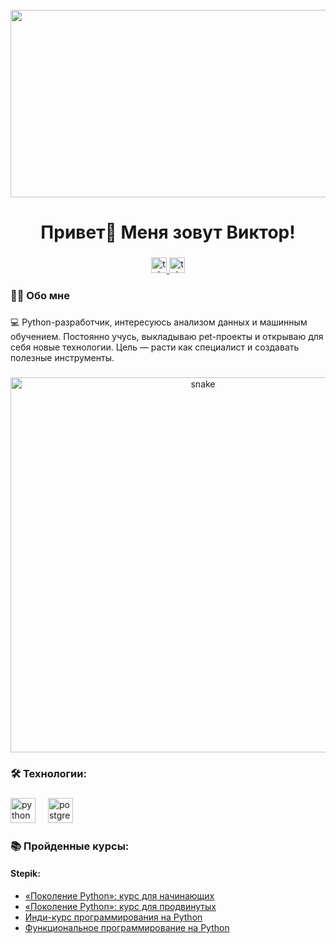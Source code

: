 <br clear="both">

<div align="center">
  <img height="300" width="600" src="https://user-images.githubusercontent.com/74038190/225813708-98b745f2-7d22-48cf-9150-083f1b00d6c9.gif"  />
</div>

###

<h1 align="center">Привет👋 Меня зовут Виктор!</h1>

###

<div align="center">
  <a href="https://m.vk.com/pelmen8328" target="_blank">
    <img src="https://img.freepik.com/premium-vector/vk-social-icon-vector_769779-432.jpg?semt=ais_hybrid" height="25" alt="telegram logo"  />
  </a>
  <a href="https://t.me/sturdq" target="_blank">
    <img src="https://camo.githubusercontent.com/c2f78ed4e6c65c4bee20af08221ac2fb4a113cd1763afec0104b898e867fdf97/68747470733a2f2f696d672e736869656c64732e696f2f7374617469632f76313f6d6573736167653d54656c656772616d266c6f676f3d74656c656772616d266c6162656c3d26636f6c6f723d324341354530266c6f676f436f6c6f723d7768697465266c6162656c436f6c6f723d267374796c653d666f722d7468652d6261646765" height="25" alt="telegram logo"  />
  </a>
</div>

###


<h3 align="left">👩‍💻  Обо мне</h3>

###

<p align="left">💻 Python-разработчик, интересуюсь анализом данных и машинным обучением. Постоянно учусь, выкладываю pet-проекты и открываю для себя новые технологии. Цель — расти как специалист и создавать полезные инструменты.<br></p>



###

<p align="center">
 <img width="600" src="https://raw.githubusercontent.com/FilimonovAlexey/FilimonovAlexey/c0664da66a69bd189501da4b354af6a2ba9f5223/assets/github-snake.svg" alt="snake"/>
</p>

###

<h3 align="left">🛠 Технологии:</h3>

###

<div align="left">
  <img src="https://skillicons.dev/icons?i=py" height="40" alt="python logo"  />
  <img width="12" />
  <img src="https://skillicons.dev/icons?i=postgres" height="40" alt="postgresql logo"  />
</div>

<h3 align="left">📚 Пройденные курсы:</h3>

#### Stepik:
- [«Поколение Python»: курс для начинающих](https://stepik.org/cert/2529728)
- [«Поколение Python»: курс для продвинутых](https://stepik.org/cert/2538853)
- [Инди-курс программирования на Python](https://stepik.org/cert/2541476)
- [Функциональное программирование на Python](https://stepik.org/cert/2550187)
